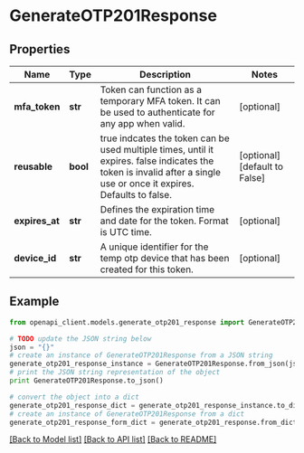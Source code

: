 # GenerateOTP201Response


## Properties
Name | Type | Description | Notes
------------ | ------------- | ------------- | -------------
**mfa_token** | **str** | Token can function as a temporary MFA token. It can be used to authenticate for any app when valid. | [optional] 
**reusable** | **bool** | true indcates the token can be used multiple times, until it expires. false indicates the token is invalid after a single use or once it expires. Defaults to false. | [optional] [default to False]
**expires_at** | **str** | Defines the expiration time and date for the token. Format is UTC time. | [optional] 
**device_id** | **str** | A unique identifier for the temp otp device that has been created for this token. | [optional] 

## Example

```python
from openapi_client.models.generate_otp201_response import GenerateOTP201Response

# TODO update the JSON string below
json = "{}"
# create an instance of GenerateOTP201Response from a JSON string
generate_otp201_response_instance = GenerateOTP201Response.from_json(json)
# print the JSON string representation of the object
print GenerateOTP201Response.to_json()

# convert the object into a dict
generate_otp201_response_dict = generate_otp201_response_instance.to_dict()
# create an instance of GenerateOTP201Response from a dict
generate_otp201_response_form_dict = generate_otp201_response.from_dict(generate_otp201_response_dict)
```
[[Back to Model list]](../README.md#documentation-for-models) [[Back to API list]](../README.md#documentation-for-api-endpoints) [[Back to README]](../README.md)


